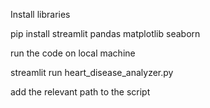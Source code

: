 Install libraries


pip install streamlit pandas matplotlib seaborn


run the code on local machine 


streamlit run heart_disease_analyzer.py


add the relevant path to the script
